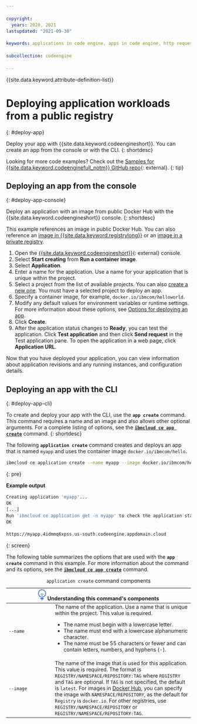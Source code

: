 ```yaml
---

copyright:
  years: 2020, 2021
lastupdated: "2021-09-30"

keywords: applications in code engine, apps in code engine, http requests in code engine, deploy apps in code engine, app workloads in code engine, deploying workloads in code engine, application, app, memory, cpu, environment variables

subcollection: codeengine

---
```


{{site.data.keyword.attribute-definition-list}}

# Deploying application workloads from a public registry
{: #deploy-app}

Deploy your app with {{site.data.keyword.codeengineshort}}. You can create an app from the console or with the CLI. 
{: shortdesc}

Looking for more code examples? Check out the [Samples for {{site.data.keyword.codeenginefull_notm}} GitHub repo](https://github.com/IBM/CodeEngine){: external}.
{: tip}

## Deploying an app from the console
{: #deploy-app-console}

Deploy an application with an image from public Docker Hub with the {{site.data.keyword.codeengineshort}} console.
{: shortdesc}

This example references an image in public Docker Hub. You can also reference an [image in {{site.data.keyword.registrylong}}](/docs/codeengine?topic=codeengine-deploy-app-crimage) or an [image in a private registry](/docs/codeengine?topic=codeengine-deploy-app-private). 

1. Open the [{{site.data.keyword.codeengineshort}}](https://cloud.ibm.com/codeengine/overview){: external} console.
2. Select **Start creating** from **Run a container image**.
3. Select **Application**.
4. Enter a name for the application. Use a name for your application that is unique within the project.
5. Select a project from the list of available projects. You can also [create a new one](/docs/codeengine?topic=codeengine-manage-project#create-a-project). You must have a selected project to deploy an app. 
6. Specify a container image, for example, `docker.io/ibmcom/helloworld`. 
7. Modify any default values for environment variables or runtime settings. For more information about these options, see [Options for deploying an app](/docs/codeengine?topic=codeengine-application-workloads#optionsdeploy).
8. Click **Create**. 
9. After the application status changes to **Ready**, you can test the application. Click **Test application** and then click **Send request** in the Test application pane. To open the application in a web page, click **Application URL**.  

Now that you have deployed your application, you can view information about application revisions and any running instances, and configuration details.  



## Deploying an app with the CLI
{: #deploy-app-cli}

To create and deploy your app with the CLI, use the **`app create`** command. This command requires a name and an image and also allows other optional arguments. For a complete listing of options, see the [**`ibmcloud ce app create`**](/docs/codeengine?topic=codeengine-cli#cli-application-create) command.
{: shortdesc}

The following **`application create`** command creates and deploys an app that is named `myapp` and uses the container image `docker.io/ibmcom/hello`. 

```sh
ibmcloud ce application create --name myapp --image docker.io/ibmcom/hello
```
{: pre}

**Example output**

```sh
Creating application 'myapp'...
OK
[...]
Run 'ibmcloud ce application get -n myapp' to check the application status.
OK

https://myapp.4idmmq6xpss.us-south.codeengine.appdomain.cloud
```
{: screen}

The following table summarizes the options that are used with the **`app create`** command in this example. For more information about the command and its options, see the [**`ibmcloud ce app create`**](/docs/codeengine?topic=codeengine-cli#cli-application-create) command.

<table>
<caption><code>application create</code> command components</caption>
<thead>
<col width="25%">
<col width="75%">
<th colspan=2><img src="images/idea.png" alt="Idea icon"/> Understanding this command's components</th>
</thead>
<tbody>
<tr>
<td><code>--name</code></td>
<td>The name of the application. Use a name that is unique within the project. This value is required.
<ul>
<li>The name must begin with a lowercase letter.</li>
<li>The name must end with a lowercase alphanumeric character.</li>
<li>The name must be 55 characters or fewer and can contain letters, numbers, and hyphens (-).</li>
</ul>
</td>
</tr>
<tr>
<td><code>--image</code></td>
<td>The name of the image that is used for this application. This value is required. The format is <code>REGISTRY/NAMESPACE/REPOSITORY:TAG</code> where <code>REGISTRY</code> and <code>TAG</code> are optional. If <code>TAG</code> is not specified, the default is <code>latest</code>. For images in <a href="https://hub.docker.com/">Docker Hub</a>, you can specify the image with <code>NAMESPACE/REPOSITORY</code>, as the default for <code>Registry</code> is <code>docker.io</code>. For other registries, use <code>REGISTRY/NAMESPACE/REPOSITORY</code> or <code>REGISTRY/NAMESPACE/REPOSITORY:TAG</code>. 
</td>
</tr>
</tbody>
</table>



